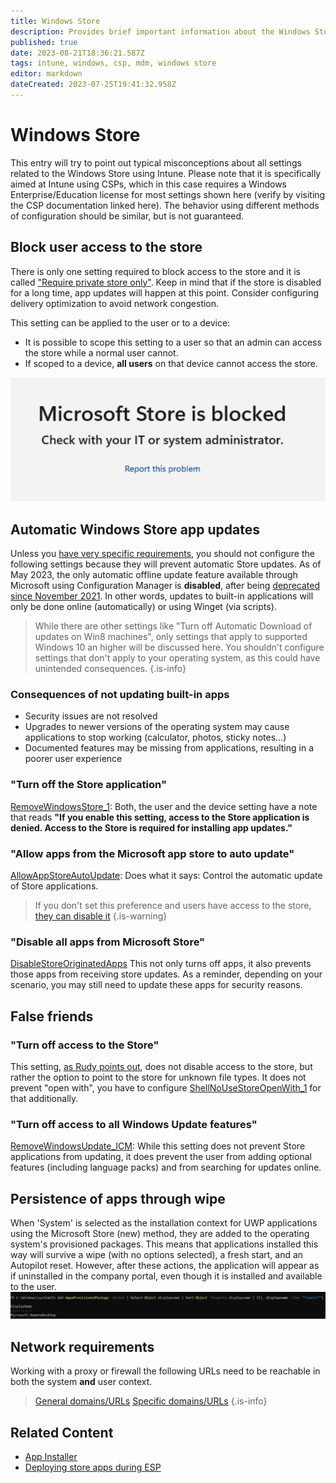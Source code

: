 ```yaml
---
title: Windows Store
description: Provides brief important information about the Windows Store
published: true
date: 2023-08-21T18:36:21.587Z
tags: intune, windows, csp, mdm, windows store
editor: markdown
dateCreated: 2023-07-25T19:41:32.958Z
---
```


# Windows Store
This entry will try to point out typical misconceptions about all settings related to the Windows Store using Intune. Please note that it is specifically aimed at Intune using CSPs, which in this case requires a Windows Enterprise/Education license for most settings shown here (verify by visiting the CSP documentation linked here). The behavior using different methods of configuration should be similar, but is not guaranteed.

## Block user access to the store
There is only one setting required to block access to the store and it is called  ["Require private store only"](https://learn.microsoft.com/en-us/windows/client-management/mdm/policy-csp-applicationmanagement#requireprivatestoreonly). Keep in mind that if the store is disabled for a long time, app updates will happen at this point. Consider configuring delivery optimization to avoid network congestion. 

This setting can be applied to the user or to a device:
- It is possible to scope this setting to a user so that an admin can access the store while a normal user cannot.
- If scoped to a device, **all users** on that device cannot access the store.

![microsoftstoreisblocked.png](/microsoftstoreisblocked.png)
## Automatic Windows Store app updates
Unless you [have very specific requirements](https://learn.microsoft.com/en-us/microsoft-store/distribute-offline-apps#why-offline-licensed-apps), you should not configure the following settings because they will prevent automatic Store updates. As of May 2023, the only automatic offline update feature available through Microsoft using Configuration Manager is **disabled**, after being [deprecated since November 2021](https://learn.microsoft.com/en-us/mem/configmgr/apps/deploy-use/manage-apps-from-the-windows-store-for-business). In other words, updates to built-in applications will only be done online (automatically) or using Winget (via scripts).

> While there are other settings like "Turn off Automatic Download of updates on Win8 machines", only settings that apply to supported Windows 10 an higher will be discussed here. You shouldn't configure settings that don't apply to your operating system, as this could have unintended consequences.
{.is-info} 
### Consequences of not updating built-in apps
- Security issues are not resolved
- Upgrades to newer versions of the operating system may cause applications to stop working (calculator, photos, sticky notes...)
- Documented features may be missing from applications, resulting in a poorer user experience
### "Turn off the Store application"
[RemoveWindowsStore_1](https://learn.microsoft.com/en-us/windows/client-management/mdm/policy-csp-admx-windowsstore#removewindowsstore_1): Both, the user and the device setting have a note that reads 
**"If you enable this setting, access to the Store application is denied. Access to the Store is required for installing app updates."**
### "Allow apps from the Microsoft app store to auto update"
[AllowAppStoreAutoUpdate](https://learn.microsoft.com/en-us/windows/client-management/mdm/policy-csp-applicationmanagement#allowappstoreautoupdate): Does what it says: Control the automatic update of Store applications.
> If you don't set this preference and users have access to the store, [they can disable it](https://support.microsoft.com/en-us/windows/turn-on-automatic-app-updates-70634d32-4657-dc76-632b-66048978e51b)
{.is-warning}
### "Disable all apps from Microsoft Store"
[DisableStoreOriginatedApps](https://learn.microsoft.com/en-us/windows/client-management/mdm/policy-csp-applicationmanagement#disablestoreoriginatedapps)
This not only turns off apps, it also prevents those apps from receiving store updates. As a reminder, depending on your scenario, you may still need to update these apps for security reasons.
## False friends
### "Turn off access to the Store"
This setting, [as Rudy points out](https://call4cloud.nl/2020/06/managing-apps-in-the-microsoft-store/#part1), does not disable access to the store, but rather the option to point to the store for unknown file types. It does not prevent "open with", you have to configure [ShellNoUseStoreOpenWith_1](https://learn.microsoft.com/en-us/windows/client-management/mdm/policy-csp-admx-icm#shellnousestoreopenwith_1) for that additionally.
### "Turn off access to all Windows Update features"
[RemoveWindowsUpdate_ICM](https://learn.microsoft.com/en-us/windows/client-management/mdm/policy-csp-admx-icm#removewindowsupdate_icm): While this setting does not prevent Store applications from updating, it does prevent the user from adding optional features (including language packs) and from searching for updates online.
## Persistence of apps through wipe
When 'System' is selected as the installation context for UWP applications using the Microsoft Store (new) method, they are added to the operating system's provisioned packages. This means that applications installed this way will survive a wipe (with no options selected), a fresh start, and an Autopilot reset. However, after these actions, the application will appear as if uninstalled in the company portal, even though it is installed and available to the user.
![uwpaddedtoprovisionedpackage.png](/uwpaddedtoprovisionedpackage.png)
## Network requirements
Working with a proxy or firewall the following URLs need to be reachable in both the system **and** user context.
> [General domains/URLs](https://learn.microsoft.com/en-us/mem/intune/fundamentals/intune-endpoints#microsoft-store) 
> [Specific domains/URLs](https://learn.microsoft.com/en-us/windows/privacy/manage-windows-11-endpoints)
{.is-info}

## Related Content
- [App Installer](/intune/App-Installer)
- [Deploying store apps during ESP](/autopilot/deploying-store-apps-during-esp)
